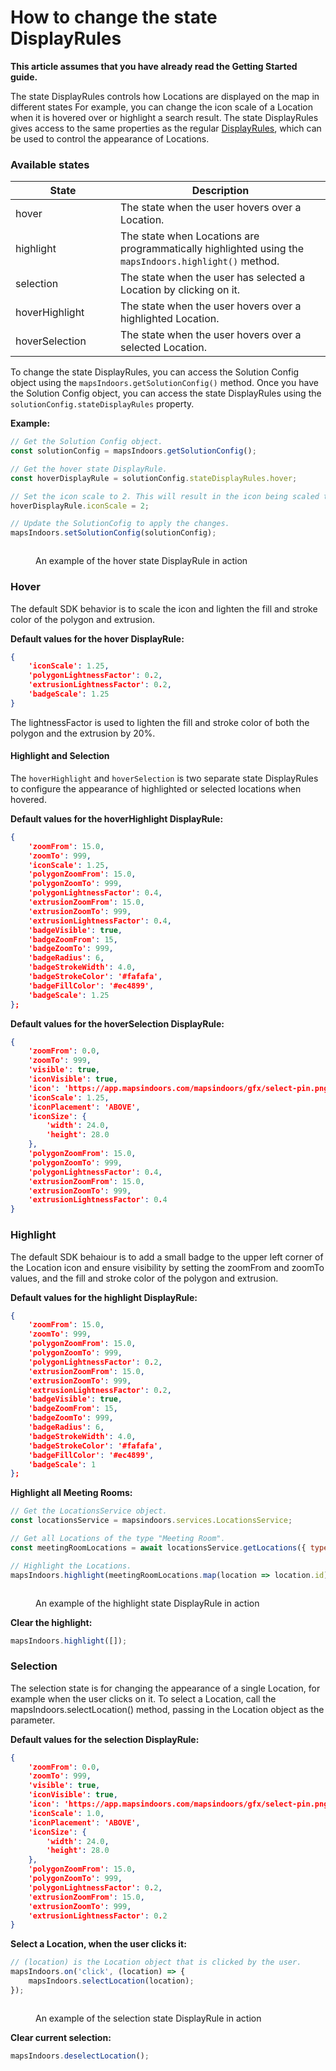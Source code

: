 # How to change the state DisplayRules

**This article assumes that you have already read the Getting Started guide.**

The state DisplayRules controls how Locations are displayed on the map in different states For example, you can change the icon scale of a Location when it is hovered over or highlight a search result. The state DisplayRules gives access to the same properties as the regular [DisplayRules](https://app.mapsindoors.com/mapsindoors/js/sdk/latest/docs/DisplayRule.html), which can be used to control the appearance of Locations.

### Available states

<table><thead><tr><th width="152">State</th><th>Description</th></tr></thead><tbody><tr><td>hover</td><td>The state when the user hovers over a Location.</td></tr><tr><td>highlight</td><td>The state when Locations are programmatically highlighted using the <code>mapsIndoors.highlight()</code> method.</td></tr><tr><td>selection</td><td>The state when the user has selected a Location by clicking on it.</td></tr><tr><td>hoverHighlight</td><td>The state when the user hovers over a highlighted Location.</td></tr><tr><td>hoverSelection</td><td>The state when the user hovers over a selected Location.</td></tr></tbody></table>

To change the state DisplayRules, you can access the Solution Config object using the `mapsIndoors.getSolutionConfig()` method. Once you have the Solution Config object, you can access the state DisplayRules using the `solutionConfig.stateDisplayRules` property.

**Example:**

```javascript
// Get the Solution Config object.
const solutionConfig = mapsIndoors.getSolutionConfig();

// Get the hover state DisplayRule.
const hoverDisplayRule = solutionConfig.stateDisplayRules.hover;

// Set the icon scale to 2. This will result in the icon being scaled to double size on hover.
hoverDisplayRule.iconScale = 2;

// Update the SolutionCofig to apply the changes.
mapsIndoors.setSolutionConfig(solutionConfig);
```

<figure><img src="../../../.gitbook/assets/how-to-change-the-state-display-rules_hover.png" alt=""><figcaption><p>An example of the hover state DisplayRule in action</p></figcaption></figure>

### Hover

The default SDK behavior is to scale the icon and lighten the fill and stroke color of the polygon and extrusion.

**Default values for the hover DisplayRule:**

```json
{
    'iconScale': 1.25,
    'polygonLightnessFactor': 0.2,
    'extrusionLightnessFactor': 0.2,
    'badgeScale': 1.25
}
```

The lightnessFactor is used to lighten the fill and stroke color of both the polygon and the extrusion by 20%.

#### Highlight and Selection

The `hoverHighlight` and `hoverSelection` is two separate state DisplayRules to configure the appearance of highlighted or selected locations when hovered.

**Default values for the hoverHighlight DisplayRule:**

```json
{
    'zoomFrom': 15.0,
    'zoomTo': 999,
    'iconScale': 1.25,
    'polygonZoomFrom': 15.0,
    'polygonZoomTo': 999,
    'polygonLightnessFactor': 0.4,
    'extrusionZoomFrom': 15.0,
    'extrusionZoomTo': 999,
    'extrusionLightnessFactor': 0.4,
    'badgeVisible': true,
    'badgeZoomFrom': 15,
    'badgeZoomTo': 999,
    'badgeRadius': 6,
    'badgeStrokeWidth': 4.0,
    'badgeStrokeColor': '#fafafa',
    'badgeFillColor': '#ec4899',
    'badgeScale': 1.25
};
```

**Default values for the hoverSelection DisplayRule:**

```json
{
    'zoomFrom': 0.0,
    'zoomTo': 999,
    'visible': true,
    'iconVisible': true,
    'icon': 'https://app.mapsindoors.com/mapsindoors/gfx/select-pin.png',
    'iconScale': 1.25,
    'iconPlacement': 'ABOVE',
    'iconSize': {
        'width': 24.0,
        'height': 28.0
    },
    'polygonZoomFrom': 15.0,
    'polygonZoomTo': 999,
    'polygonLightnessFactor': 0.4,
    'extrusionZoomFrom': 15.0,
    'extrusionZoomTo': 999,
    'extrusionLightnessFactor': 0.4
}
```

### Highlight

The default SDK behaiour is to add a small badge to the upper left corner of the Location icon and ensure visibility by setting the zoomFrom and zoomTo values, and the fill and stroke color of the polygon and extrusion.

**Default values for the highlight DisplayRule:**

```json
{
    'zoomFrom': 15.0,
    'zoomTo': 999,
    'polygonZoomFrom': 15.0,
    'polygonZoomTo': 999,
    'polygonLightnessFactor': 0.2,
    'extrusionZoomFrom': 15.0,
    'extrusionZoomTo': 999,
    'extrusionLightnessFactor': 0.2,
    'badgeVisible': true,
    'badgeZoomFrom': 15,
    'badgeZoomTo': 999,
    'badgeRadius': 6,
    'badgeStrokeWidth': 4.0,
    'badgeStrokeColor': '#fafafa',
    'badgeFillColor': '#ec4899',
    'badgeScale': 1
};
```

**Highlight all Meeting Rooms:**

```javascript
// Get the LocationsService object.
const locationsService = mapsindoors.services.LocationsService;

// Get all Locations of the type "Meeting Room".
const meetingRoomLocations = await locationsService.getLocations({ types: ['MeetingRoom'] });

// Highlight the Locations.
mapsIndoors.highlight(meetingRoomLocations.map(location => location.id));
```

<figure><img src="../../../.gitbook/assets/how-to-change-the-state-display-rules_highlight.png" alt=""><figcaption><p>An example of the highlight state DisplayRule in action</p></figcaption></figure>

**Clear the highlight:**

```javascript
mapsIndoors.highlight([]);
```

### Selection

The selection state is for changing the appearance of a single Location, for example when the user clicks on it. To select a Location, call the mapsIndoors.selectLocation() method, passing in the Location object as the parameter.

**Default values for the selection DisplayRule:**

```json
{
    'zoomFrom': 0.0,
    'zoomTo': 999,
    'visible': true,
    'iconVisible': true,
    'icon': 'https://app.mapsindoors.com/mapsindoors/gfx/select-pin.png',
    'iconScale': 1.0,
    'iconPlacement': 'ABOVE',
    'iconSize': {
        'width': 24.0,
        'height': 28.0
    },
    'polygonZoomFrom': 15.0,
    'polygonZoomTo': 999,
    'polygonLightnessFactor': 0.2,
    'extrusionZoomFrom': 15.0,
    'extrusionZoomTo': 999,
    'extrusionLightnessFactor': 0.2
}
```

**Select a Location, when the user clicks it:**

```javascript
// (location) is the Location object that is clicked by the user.
mapsIndoors.on('click', (location) => {
    mapsIndoors.selectLocation(location);
});
```

<figure><img src="../../../.gitbook/assets/how-to-change-the-state-display-rules_selection.png" alt=""><figcaption><p>An example of the selection state DisplayRule in action</p></figcaption></figure>

**Clear current selection:**

```javascript
mapsIndoors.deselectLocation();
```
